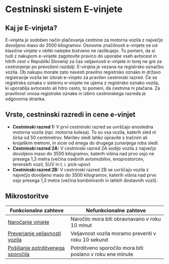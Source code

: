 # Cestninski sistem **E-vinjete**

## Kaj je **E-vinjeta**? 
E-vinjeta je sodoben način plačevanja cestnine za motorna vozila z največjo dovoljeno maso do 3500 kilogramov. Osnovne značilnosti e-vinjete se od klasične vinjete v obliki nalepke bistveno ne razlikujejo. To pomeni, da si tudi z nakupom e-vinjete zagotovite pravico do uporabe vseh avtocest in hitrih cest v Republiki Sloveniji za čas veljavnosti e-vinjete in torej ne gre za cestninjenje po prevoženi razdalji.
E-vinjeta je vezana na registrsko označbo vozila. Ob nakupu morate zato navesti pravilno registrsko oznako in državo registracije vozila ter izbrati e-vinjeto za pravilen cestninski razred. Če se registrska oznaka v sistemu e-vinjete ne ujema z registrsko oznako vozila, ki uporablja avtocesto ali hitro cesto, to pomeni, da cestnina ni plačana. Za pravilnost vnosa registrske oznake in izbiro cestninskega razreda je odgovorna stranka.

## Vrste, cestninski razredi in cene e-vinjet
* **Cestninski razred 1:** V prvi cestninski razred se uvrščajo enosledna motorna vozila (npr. motorna kolesa). To so vsa vozila, katerih sled ni širša od 50 centimetrov. Meritev sledi lahko opravite s tračnim ali krojaškim metrom, in sicer od enega do drugega zunanjega roba sledi.  
* **Cestninski razred 2A:** V cestninski razred 2A sodijo vozila z največjo dovoljeno maso do 3500 kilogramov, katerih višina nad prvo osjo ne presega 1,3 metra (večina osebnih avtomobilov, enoprostorcev, terenskih vozil, SUV in t. i. pick-upov)
* **Cestninski razred 2B:** V cestninski razred 2B se uvrščajo vozila z največjo dovoljeno maso do 3500 kilogramov, katerih višina nad prvo osjo presega 1,3 metra (večina kombiniranih in lahkih dostavnih vozil).

## Mikrostoritve
| Funkcionalne zahteve  | Nefunkcionalne zahteve |
| ------------- | ------------- |
| [Naročanje vinjete](https://github.com/KitekMaja/ITA_naloga1/tree/main/microservices/ordering)  | Naročilo mora biti obravnavano v roku 10 minut  |
| [Preverjanje veljavnosti vozila](https://www.google.com "Microservice-check-registration")  | Veljavnost vozila moramo preveriti v roku 10 sekund  |
| [Pošiljanje potrditvenega sporočila](https://www.google.com "Microservice-send-confirmation-mail")  | Potrditveno sporočilo mora biti poslano v roku ene minute  |
